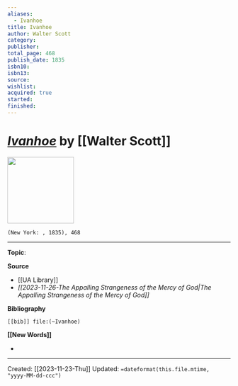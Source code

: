 ```yaml
---
aliases:
  - Ivanhoe
title: Ivanhoe
author: Walter Scott
category: 
publisher: 
total_page: 468
publish_date: 1835
isbn10: 
isbn13: 
source: 
wishlist: 
acquired: true
started: 
finished:
---
```

# *[Ivanhoe]()* by [[Walter Scott]]

<img src="http://books.google.com/books/content?id=1GQ_AAAAYAAJ&printsec=frontcover&img=1&zoom=1&edge=curl&source=gbs_api" width=150>

`(New York: , 1835), 468`



--- 
**Topic**: 

**Source**
- [[UA Library]]
- *[[2023-11-26-The Appalling Strangeness of the Mercy of God|The Appalling Strangeness of the Mercy of God]]*

**Bibliography**

```query
[[bib]] file:(~Ivanhoe)
```
 

**[[New Words]]**

- 

---
Created: [[2023-11-23-Thu]]
Updated: `=dateformat(this.file.mtime, "yyyy-MM-dd-ccc")`